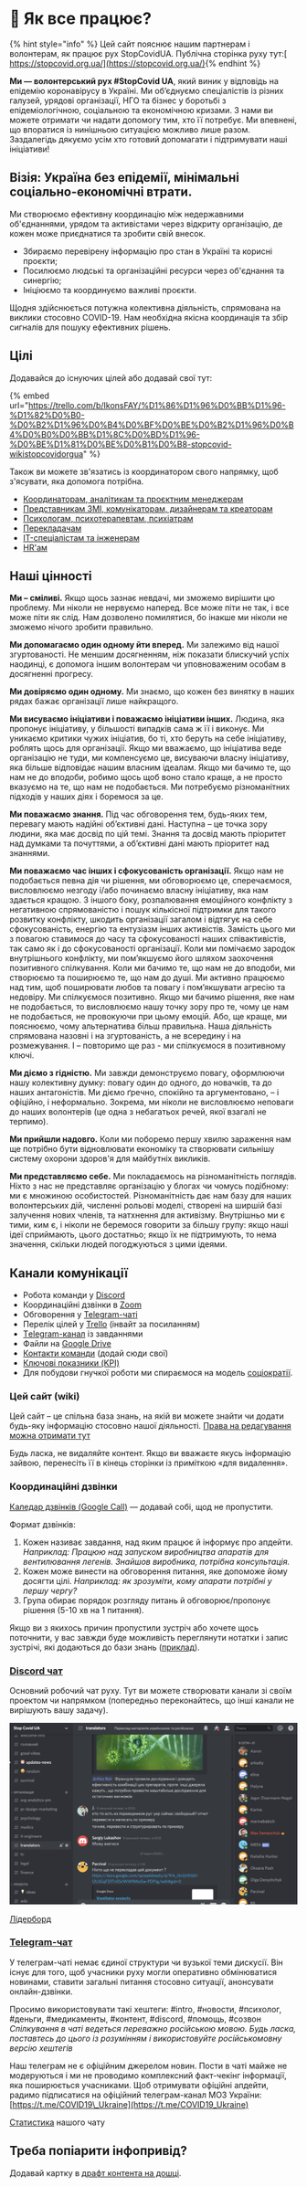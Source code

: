# 🚀 Як все працює?

{% hint style="info" %}
Цей сайт пояснює нашим партнерам і волонтерам, як працює рух StopCovidUA. Публічна сторінка руху тут:[ https://stopcovid.org.ua/](https://stopcovid.org.ua/)​
{% endhint %}

**Ми — волонтерський рух \#StopCovid UA**, який виник у відповідь на епідемію коронавірусу в Україні. Ми об’єднуємо спеціалістів із різних галузей, урядові організації, НГО та бізнес у боротьбі з епідеміологічною, соціальною та економічною кризами. З нами ви можете отримати чи надати допомогу тим, хто її потребує. Ми впевнені, що впоратися із нинішньою ситуацією можливо лише разом. Заздалегідь дякуємо усім хто готовий допомагати і підтримувати наші ініціативи!

## **Візія:** Україна без епідемії, мінімальні соціально-економічні втрати.

Ми створюємо ефективну координацію між недержавними об'єднаннями, урядом та активістами через відкриту організацію, де кожен може приєднатися та зробити свій внесок.

* Збираємо перевірену інформацію про стан в Україні та корисні проєкти;
* Посилюємо людські та організаційні ресурси через об'єднання та синергію;
* Ініціюємо та координуємо важливі проєкти.

Щодня здійснюється потужна колективна діяльність, спрямована на виклики стосовно COVID-19. Нам необхідна якісна координація та збір сигналів для пошуку ефективних рішень.

## Цілі

Додавайся до існуючих цілей або додавай свої тут: 

{% embed url="https://trello.com/b/IkonsFAY/%D1%86%D1%96%D0%BB%D1%96-%D1%82%D0%B0-%D0%B2%D1%96%D0%B4%D0%BF%D0%BE%D0%B2%D1%96%D0%B4%D0%B0%D0%BB%D1%8C%D0%BD%D1%96-%D0%BE%D1%81%D0%BE%D0%B1%D0%B8-stopcovid-wikistopcovidorgua" %}

Також ви можете зв'язатись із координатором свого напрямку, щоб з'ясувати, яка допомога потрібна.

* [Координаторам, аналітикам та проєктним менеджерам](volonteram/analitika-mepping-dannykh/)
* [Представникам ЗМІ, комунікаторам, дизайнерам та креаторам](volonteram/informacionnaya-kampaniya/)
* [Психологам, психотерапевтам, психіатрам](medikam/psychological-support/)
* [Перекладачам](medikam/perekladacham/)
* [IT-спеціалістам та інженерам](biznes/it-ta-inzheneram/)
* [HR'ам](vrazlivi-verstvi-naselennya/hr-bezrabotica/)

## Наші цінності

**Ми – сміливі.** Якщо щось зазнає невдачі, ми зможемо вирішити цю проблему. Ми ніколи не нервуємо наперед. Все може піти не так, і все може піти як слід. Нам дозволено помилятися, бо інакше ми ніколи не зможемо нічого зробити правильно.

**Ми допомагаємо один одному йти вперед.** Ми залежимо від нашої згуртованості. Не меншим досягненням, ніж показати блискучий успіх наодинці, є допомога іншим волонтерам чи уповноваженим особам в досягненні прогресу. 

**Ми довіряємо один одному.** Ми знаємо, що кожен без винятку в наших рядах бажає організації лише найкращого. 

**Ми висуваємо ініціативи і поважаємо ініціативи інших.** Людина, яка пропонує ініціативу, у більшості випадків сама ж її і виконує. Ми уникаємо критики чужих ініціатив, бо ті, хто беруть на себе ініціативу, роблять щось для організації. Якщо ми вважаємо, що ініціатива веде організацію не туди, ми компенсуємо це, висуваючи власну ініціативу, яка більше відповідає нашим власним ідеалам. Якщо ми бачимо те, що нам не до вподоби, робимо щось щоб воно стало краще, а не просто вказуємо на те, що нам не подобається. Ми потребуємо різноманітних підходів у наших діях і боремося за це. 

**Ми поважаємо знання.** Під час обговорення тем, будь-яких тем, перевагу мають надійні об’єктивні дані. Наступна – це точка зору людини, яка має досвід по цій темі. Знання та досвід мають пріоритет над думками та почуттями, а об’єктивні дані мають пріоритет над знаннями. 

**Ми поважаємо час інших і сфокусованість організації.** Якщо нам не подобається певна дія чи рішення, ми обговорюємо це, сперечаємося, висловлюємо незгоду і/або починаємо власну ініціативу, яка нам здається кращою. З іншого боку, розпалювання емоційного конфлікту з негативною спрямованістю і пошук кількісної підтримки для такого розвитку конфлікту, шкодить організації загалом і відтягує на себе сфокусованість, енергію та ентузіазм інших активістів. Замість цього ми з повагою ставимося до часу та сфокусованості наших співактивістів, так само як і до сфокусованості організації. Коли ми помічаємо зародок внутрішнього конфлікту, ми пом’якшуємо його шляхом заохочення позитивного спілкування. Коли ми бачимо те, що нам не до вподоби, ми створюємо та поширюємо те, що нам до душі. Ми активно працюємо над тим, щоб поширювати любов та повагу і пом’якшувати агресію та недовіру. Ми спілкуємося позитивно. Якщо ми бачимо рішення, яке нам не подобається, то висловлюємо нашу точку зору про те, чому це нам не подобається, не провокуючи при цьому емоцій. Або, ще краще, ми пояснюємо, чому альтернатива більш правильна. Наша діяльність спрямована назовні і на згуртованість, а не всередину і на розмежування. І – повторимо ще раз - ми спілкуємося в позитивному ключі. 

**Ми діємо з гідністю.** Ми завжди демонструємо повагу, оформлюючи нашу колективну думку: повагу один до одного, до новачків, та до наших антагоністів. Ми діємо ґречно, спокійно та аргументовано, – і офіційно, і неформально. Зокрема, ми ніколи не висловлюємо неповаги до наших волонтерів \(це одна з небагатьох речей, якої взагалі не терпимо\).

**Ми прийшли надовго.** Коли ми поборемо першу хвилю зараження нам ще потрібно бути відновлювати економіку та створювати сильнішу систему охорони здоров'я для майбутніх викликів.

**Ми представляємо себе.** Ми покладаємось на різноманітність поглядів. Ніхто з нас не представляє організацію у блогах чи чомусь подібному: ми є множиною особистостей. Різноманітність дає нам базу для наших волонтерських дій, численні рольові моделі, створені на ширшій базі залучення нових членів, та натхнення для активізму. Внутрішньо ми є тими, ким є, і ніколи не беремося говорити за більшу групу: якщо наші ідеї сприймають, цього достатньо; якщо їх не підтримують, то нема значення, скільки людей погоджуються з цими ідеями.

## Канали комунікації

* Робота команди у [Discord](https://discord.gg/Ua4nnXZ)
* Координаційні дзвінки в [Zoom](https://zoom.us/j/919563955?pwd=VlIrTjZXUHpuQTQrVHlpa09WUnpJUT09)
* Обговорення у [Telegram-чаті](https://t.me/stopcovidua)
* Перелік цілей у [Trello](https://trello.com/invite/b/IkonsFAY/12e5d029973f9869061f7a5c1a0364f4/main-board) \(інвайт за посиланням\)
* [Тelegram-канал](https://t.me/scutasks) із завданнями
* Файли на [Google Drive](https://drive.google.com/drive/folders/1i4TaeHh8V0-WX8paR-xPhDIhl8tvFZTs?usp=sharing)
* [Контакти команди](https://docs.google.com/spreadsheets/d/1aFogfzJFu_4oDbCVGvR0dE2BfQc6m9A1L3_KHz9t8SY/edit#gid=0) \(додай сюди свої\)
* [Ключові показники \(KPI\)](https://docs.google.com/spreadsheets/d/1qxu6R_ToVvPUXK439pKcS8pDluyzr6lt5AjGpI-F8wY/edit#gid=0)
* Для побудови гнучкої роботи ми спираємося на модель [соціократії](https://ru.wikipedia.org/wiki/%D0%A1%D0%BE%D1%86%D0%B8%D0%BE%D0%BA%D1%80%D0%B0%D1%82%D0%B8%D1%8F).

### Цей сайт \(wiki\)

Цей сайт – це спільна база знань, на якій ви можете знайти чи додати будь-яку інформацію стосовно нашої діяльності. [Права на редагування можна отримати тут](https://app.gitbook.com/invite/dgov?invite=-M2JRBARwkcPd9AED8KT)

Будь ласка, не видаляйте контент. Якщо ви вважаєте якусь інформацію зайвою, перенесіть її в кінець сторінки із приміткою «для видалення».

### Координаційні дзвінки

[Каледар дзвінків \(Google Call\)](https://calendar.google.com/calendar?cid=dWFjYmxrMG80MGx0amRidGFpb2M0aGVoZmNAZ3JvdXAuY2FsZW5kYXIuZ29vZ2xlLmNvbQ) — додавай собі, щод не пропустити.

Формат дзвінків:

1. Кожен називає завдання, над яким працює й інформує про апдейти. _Наприклад: Працюю над запуском виробництва апаратів для вентилювання легенів. Знайшов виробника, потрібна консультація._
2. Кожен може винести на обговорення питання, яке допоможе йому досягти цілі. _Наприклад: як зрозуміти, кому апарати потрібні у першу чергу?_
3. Група обирає порядок розгляду питань й обговорює/пропонує рішення \(5-10 хв на 1 питання\).

Якщо ви з якихось причин пропустили зустріч або хочете щось поточнити, у вас завжди буде можливість переглянути нотатки і запис зустрічі, які додаються до бази знань \([приклад](volonteram/analitika-mepping-dannykh/march/tactical-16.03.md)\).

### [Discord чат](https://discord.gg/MxT4axM)

Основний робочий чат руху. Тут ви можете створювати канали зі своїм проектом чи напрямком \(попередньо переконайтесь, що інші канали не вирішують вашу задачу\).

![](.gitbook/assets/image%20%283%29.png)

[Лідерборд](https://mee6.xyz/leaderboard/688064950635462771)

### [Теlegram-чат](https://t.me/stopcovidua)

У телеграм-чаті немає єдиної структури чи вузької теми дискусії. Він існує для того, щоб учасники руху могли оперативно обмінюватися новинами, ставити загальні питання стосовно ситуації, анонсувати онлайн-дзвінки.

Просимо використовувати такі хештеги: \#intro, \#новости, \#психолог, \#деньги, \#медикаменты, \#контент, \#discord, \#помощь, \#созвон _Спілкування в чаті ведеться переважно російською мовою. Будь ласка, поставтесь до цього із розумінням і використовуйте російськомовну версію хештегів_

Наш телеграм не є офіційним джерелом новин. Пости в чаті майже не модеруються і ми не проводимо комплексний факт-чекінг інформації, яка поширюється учасниками. Щоб отримувати офіційні апдейти, радимо підписатися на офіційний телеграм-канал МОЗ України: [https://t.me/COVID19\_Ukraine](https://t.me/COVID19_Ukraine) 

[Статистика](https://combot.org/c/-1001383920031) нашого чату

## Треба попіарити інфопривід?

Додавай картку в [драфт контента на дошці](https://trello.com/b/xjcCv4vB/%D0%BA%D0%BE%D0%BC%D0%BC%D1%83%D0%BD%D0%B8%D0%BA%D0%B0%D1%86%D0%B8%D0%B8).


